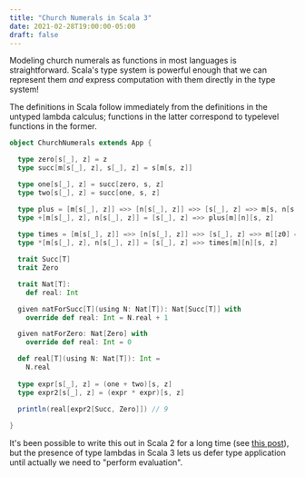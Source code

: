 ```yaml
---
title: "Church Numerals in Scala 3"
date: 2021-02-28T19:00:00-05:00
draft: false
---
```


Modeling church numerals as functions in most languages is straightforward. 
Scala's type system is powerful enough that we can represent them _and_ express 
computation with them directly in the type system!

The definitions in Scala follow immediately from the definitions in the untyped
lambda calculus; functions in the latter correspond to typelevel functions in
the former.

```scala
object ChurchNumerals extends App {

  type zero[s[_], z] = z
  type succ[m[s[_], z], s[_], z] = s[m[s, z]]

  type one[s[_], z] = succ[zero, s, z]
  type two[s[_], z] = succ[one, s, z]

  type plus = [m[s[_], z]] =>> [n[s[_], z]] =>> [s[_], z] =>> m[s, n[s, z]]
  type +[m[s[_], z], n[s[_], z]] = [s[_], z] =>> plus[m][n][s, z]
  
  type times = [m[s[_], z]] =>> [n[s[_], z]] =>> [s[_], z] =>> m[[z0] =>> n[s, z0], z]
  type *[m[s[_], z], n[s[_], z]] = [s[_], z] =>> times[m][n][s, z]

  trait Succ[T]
  trait Zero

  trait Nat[T]:
    def real: Int

  given natForSucc[T](using N: Nat[T]): Nat[Succ[T]] with
    override def real: Int = N.real + 1

  given natForZero: Nat[Zero] with
    override def real: Int = 0

  def real[T](using N: Nat[T]): Int =
    N.real
    
  type expr[s[_], z] = (one + two)[s, z]
  type expr2[s[_], z] = (expr * expr)[s, z]

  println(real[expr2[Succ, Zero]]) // 9
  
}
```

It's been possible to write this out in Scala 2 for a long time
(see [this post](https://michid.wordpress.com/2008/04/18/meta-programming-with-scala-part-i-addition/)), 
but the presence of type lambdas in Scala 3 lets us defer type application
until actually we need to "perform evaluation".
